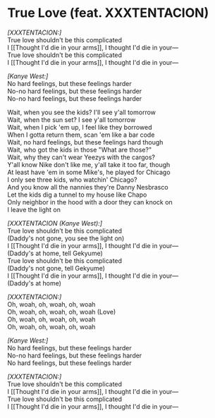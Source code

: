 # True Love (feat. XXXTENTACION)

_[XXXTENTACION:]_  
True love shouldn't be this complicated  
I [[Thought I'd die in your arms]], I thought I'd die in your—  
True love shouldn't be this complicated  
I [[Thought I'd die in your arms]], I thought I'd die in your—  

_[Kanye West:]_  
No hard feelings, but these feelings harder  
No-no hard feelings, but these feelings harder  
No-no hard feelings, but these feelings harder  

Wait, when you see the kids? I'll see y'all tomorrow  
Wait, when the sun set? I see y'all tomorrow  
Wait, when I pick 'em up, I feel like they borrowed  
When I gotta return them, scan 'em like a bar code  
Wait, no hard feelings, but these feelings hard though  
Wait, who got the kids in those "What are those?"  
Wait, why they can't wear Yeezys with the cargos?  
Y'all know Nike don't like me, y'all take it too far, though  
At least have 'em in some Mike's, he played for Chicago  
I only see three kids, who watchin' Chicago?  
And you know all the nannies they're Danny Nesbrasco  
Let the kids dig a tunnel to my house like Chapo  
Only neighbor in the hood with a door they can knock on  
I leave the light on  

_[XXXTENTACION (Kanye West):]_  
True love shouldn't be this complicated  
(Daddy's not gone, you see the light on)  
I [[Thought I'd die in your arms]], I thought I'd die in your—  
(Daddy's at home, tell Gekyume)  
True love shouldn't be this complicated  
(Daddy's not gone, tell Gekyume)  
I [[Thought I'd die in your arms]], I thought I'd die in your—  
(Daddy's at home)  

_[XXXTENTACION:]_  
Oh, woah, oh, woah, oh, woah  
Oh, woah, oh, woah, oh, woah (Love)  
Oh, woah, oh, woah, oh, woah  
Oh, woah, oh, woah, oh, woah  

_[Kanye West:]_  
No hard feelings, but these feelings harder  
No-no hard feelings, but these feelings harder  
No hard feelings, but these feelings harder  

_[XXXTENTACION:]_  
True love shouldn't be this complicated  
I [[Thought I'd die in your arms]], I thought I'd die in your—  
True love shouldn't be this complicated  
I [[Thought I'd die in your arms]], I thought I'd die in your—
